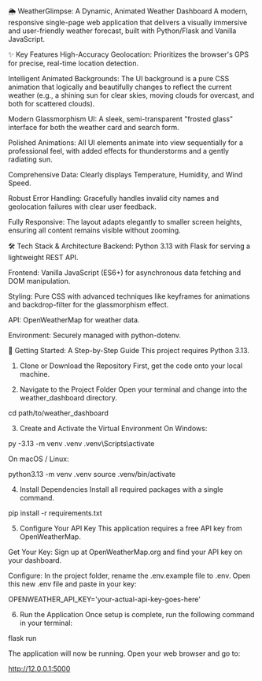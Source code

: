 🌦️ WeatherGlimpse: A Dynamic, Animated Weather Dashboard
A modern, responsive single-page web application that delivers a visually immersive and user-friendly weather forecast, built with Python/Flask and Vanilla JavaScript.

✨ Key Features
High-Accuracy Geolocation: Prioritizes the browser's GPS for precise, real-time location detection.

Intelligent Animated Backgrounds: The UI background is a pure CSS animation that logically and beautifully changes to reflect the current weather (e.g., a shining sun for clear skies, moving clouds for overcast, and both for scattered clouds).

Modern Glassmorphism UI: A sleek, semi-transparent "frosted glass" interface for both the weather card and search form.

Polished Animations: All UI elements animate into view sequentially for a professional feel, with added effects for thunderstorms and a gently radiating sun.

Comprehensive Data: Clearly displays Temperature, Humidity, and Wind Speed.

Robust Error Handling: Gracefully handles invalid city names and geolocation failures with clear user feedback.

Fully Responsive: The layout adapts elegantly to smaller screen heights, ensuring all content remains visible without zooming.

🛠️ Tech Stack & Architecture
Backend: Python 3.13 with Flask for serving a lightweight REST API.

Frontend: Vanilla JavaScript (ES6+) for asynchronous data fetching and DOM manipulation.

Styling: Pure CSS with advanced techniques like keyframes for animations and backdrop-filter for the glassmorphism effect.

API: OpenWeatherMap for weather data.

Environment: Securely managed with python-dotenv.

🚀 Getting Started: A Step-by-Step Guide
This project requires Python 3.13.

1. Clone or Download the Repository
First, get the code onto your local machine.

2. Navigate to the Project Folder
Open your terminal and change into the weather_dashboard directory.

cd path/to/weather_dashboard

3. Create and Activate the Virtual Environment
On Windows:

py -3.13 -m venv .venv
.venv\Scripts\activate

On macOS / Linux:

python3.13 -m venv .venv
source .venv/bin/activate

4. Install Dependencies
Install all required packages with a single command.

pip install -r requirements.txt

5. Configure Your API Key
This application requires a free API key from OpenWeatherMap.

Get Your Key: Sign up at OpenWeatherMap.org and find your API key on your dashboard.

Configure: In the project folder, rename the .env.example file to .env. Open this new .env file and paste in your key:

OPENWEATHER_API_KEY='your-actual-api-key-goes-here'

6. Run the Application
Once setup is complete, run the following command in your terminal:

flask run

The application will now be running. Open your web browser and go to:

http://12.0.0.1:5000
